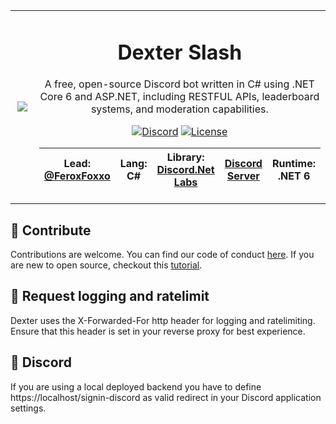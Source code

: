 <table>
    <tr>
        <td align="center" width="25%">
            <img src="https://cdn.discordapp.com/attachments/781077443338960926/807479083297931264/DexLove.png"></img>
        </td>
        <td align="center" width="75%">
            
# Dexter Slash

A free, open-source Discord bot written in C# using .NET Core 6 and ASP.NET, including RESTFUL APIs, leaderboard systems, and moderation capabilities.

[![Discord](https://img.shields.io/discord/336243033416794118.svg?color=7000FB&label=discord&style=for-the-badge)](https://discord.gg/USFurries)
[![License](https://img.shields.io/github/license/FeroxFoxxo/DiscordSlash.svg?color=7000FB&style=for-the-badge)](https://github.com/FeroxFoxxo/DiscordSlash/blob/master/LICENSE)
  
|**Lead:** [@FeroxFoxxo](https://github.com/FeroxFoxxo)|**Lang:** C#|**Library:** [Discord.Net Labs](https://github.com/Discord-Net-Labs/Discord.Net-Labs)|[Discord Server](https://discord.gg/USFurries)|**Runtime**: .NET 6
|---|---|---|---|---|
          
</table>

## 🤝 Contribute

Contributions are welcome.
You can find our code of conduct [here](https://github.com/FeroxFoxxo/DiscordSlash/blob/master/CODE_OF_CONDUCT.md).
If you are new to open source, checkout this [tutorial](https://github.com/firstcontributions/first-contributions).

## 📃 Request logging and ratelimit

Dexter uses the X-Forwarded-For http header for logging and ratelimiting.
Ensure that this header is set in your reverse proxy for best experience.

## 🤖 Discord

If you are using a local deployed backend you have to define https://localhost/signin-discord as valid redirect in your Discord application settings.
